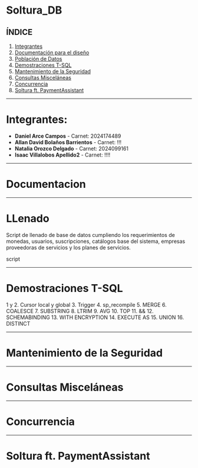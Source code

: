 # Soltura_DB

## ÍNDICE
1. [Integrantes](#integrantes)
2. [Documentación para el diseño](#documentacion)
3. [Población de Datos](#llenado)
4. [Demostraciones T-SQL](#queries)
5. [Mantenimiento de la Seguridad](#mantenimientoSeguridad)
6. [Consultas Misceláneas](#consultasMiscelaneas)
7. [Concurrencia](#concurrencia)
8. [Soltura ft. PaymentAssistant](#collab)

---
# Integrantes:
- **Daniel Arce Campos** - Carnet: 2024174489
- **Allan David Bolaños Barrientos** - Carnet: !!!
- **Natalia Orozco Delgado** - Carnet: 2024099161
- **Isaac Villalobos Apellido2** - Carnet: !!!!
---

# Documentacion

---
# LLenado
Script de llenado de base de datos cumpliendo los requerimientos de monedas, usuarios, suscripciones, catálogos base del sistema, empresas proveedoras de servicios y los planes de servicios.

script

---
# Demostraciones T-SQL
1 y 2. Cursor local y global 
3. Trigger
4. sp_recompile
5. MERGE
6. COALESCE
7. SUBSTRING
8. LTRIM
9. AVG
10. TOP
11. &&
12. SCHEMABINDING 
13. WITH ENCRYPTION
14. EXECUTE AS
15. UNION 
16. DISTINCT 


---
# Mantenimiento de la Seguridad


--- 
# Consultas Misceláneas

---
# Concurrencia

---
# Soltura ft. PaymentAssistant
